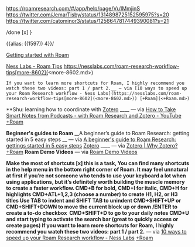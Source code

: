 https://roamresearch.com/#/app/help/page/Vu1MmjinS
https://twitter.com/JemarTisby/status/1314898725152595975?s=20
https://twitter.com/catominor3/status/1256647817449390081?s=21

/done
[x] }


{{alias: ((1597)) 4}}/

[Getting started with Roam](https://www.roamtips.com/home/getting-started-with-roam-research)

[Ness Labs - Roam Tips](<Ness Labs - Roam Tips.md>) 
    https://nesslabs.com/roam-research-workflow-tips[more-8602](<more-8602.md>)
    
    If you want to learn more shortcuts for Roam, I highly recommend you watch these two videos: part 1 / part 2.__ — via [10 ways to speed up your Roam Research workflow - Ness Labs](https://nesslabs.com/roam-research-workflow-tips[more-8602](<more-8602.md>)) [+Roam](<+Roam.md>)
**Shu: learning how to coordinate with [Zotero](<Zotero.md>)
    ____ — via [How to Take Smart Notes from Podcasts - with Roam Research and Zotero - YouTube](https://www.youtube.com/watch?v=eXXGpFe0LT4) [+Roam](<+Roam.md>)

**Beginner's guides to Roam**
    __A beginner’s guide to Roam Research: getting started in 5 easy steps
    __ — via [A beginner's guide to Roam Research: gettings started in 5 easy steps](https://nesslabs.com/roam-research-beginner-guide)
[Zotero](<Zotero.md>)
    ____ — via [Zotero | Why Zotero?](https://www.zotero.org/why) [+Roam](<+Roam.md>)
__Roam Demo Videos__ — via [Roam Demo Videos](https://roamresearch.com/#/app/help/page/k5RxbGuJN)

__Make the most of shortcuts
[x] this is a task, 
You can find many shortcuts in the help menu in the bottom right corner of Roam. It may feel unnatural at first if you’re not someone who tends to use your keyboard a lot when using applications, but it’s definitely worth building the muscle memory to create a faster workflow.
CMD+B for bold, CMD+I for italic, CMD+H for highlights
CMD+ATL+1,2,3 (choose a number) to create H1, H2, or H3 titles
Use TAB to indent and SHIFT TAB to unindent
CMD+SHIFT+UP or CMD+SHIFT+DOWN to move the current block up or down
/ENTER to create a to-do checkbox 
CMD+SHIFT+D to go to your daily notes
CMD+U and start typing to activate the search bar (great to quickly access or create pages)
If you want to learn more shortcuts for Roam, I highly recommend you watch these two videos: part 1 / part 2.__ — via [10 ways to speed up your Roam Research workflow - Ness Labs](https://nesslabs.com/roam-research-workflow-tips[more-8602](<more-8602.md>)) [+Roam](<+Roam.md>)

